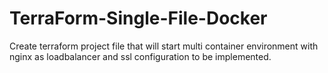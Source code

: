 # TerraForm-Single-File-Docker
Create terraform project file that will start multi container environment with nginx as loadbalancer and ssl configuration to be implemented.
